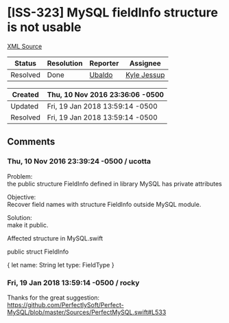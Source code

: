 # [ISS-323] MySQL fieldInfo structure is not usable

[XML Source](./xml/ISS-323.xml)
<p></p>





Status|Resolution|Reporter|Assignee
------|----------|--------|--------
Resolved|Done|[Ubaldo](ucotta)|[Kyle Jessup]($kjessup)





Created|Thu, 10 Nov 2016 23:36:06 -0500
-------|--------------
Updated|Fri, 19 Jan 2018 13:59:14 -0500
Resolved|Fri, 19 Jan 2018 13:59:14 -0500


## Comments




### Thu, 10 Nov 2016 23:39:24 -0500 / ucotta 

<p><p>Problem:<br/>
  the public structure FieldInfo defined in library MySQL has private attributes</p>

<p>Objective:<br/>
  Recover field names with structure FieldInfo outside MySQL module.</p>

<p>Solution:<br/>
  make it public.</p>

<p>Affected structure in MySQL.swift</p>

<p>	public struct FieldInfo </p>
{
		let name: String
		let type: FieldType
	}</p>


### Fri, 19 Jan 2018 13:59:14 -0500 / rocky 

<p><p>Thanks for the great suggestion:<br/>
<a href="https://github.com/PerfectlySoft/Perfect-MySQL/blob/master/Sources/PerfectMySQL.swift#L533" class="external-link" rel="nofollow">https://github.com/PerfectlySoft/Perfect-MySQL/blob/master/Sources/PerfectMySQL.swift#L533</a></p></p>


